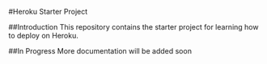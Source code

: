 #Heroku Starter Project

##Introduction
This repository contains the starter project for learning how to deploy on Heroku. 

##In Progress
More documentation will be added soon